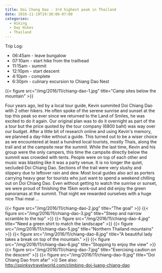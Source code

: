 ```yaml
---
title: Doi Chang Dao - 3rd highest peak in Thailand
date: 2016-11-19T19:30:00-07:00
categories:
  - Hiking
  - Day Hikes
  - Thailand
---
```



Trip Log:

* 06:45am - leave bungalow
* 07:10am - start hike from the trailhead
* 11:15am - summit
* 12:10pm - start descent
* 4:10pm - complete
* 6:30pm - culinary excursion to Chiang Dao Nest

{{< figure src="/img/2016/11/chiang-dao-1.jpg" title="Camp sites below the mountain" >}}

<!--more-->
Four years ago, led by a local tour guide, Kevin summited Doi Chiang Dao with 2 other hikers. He often spoke of the serene sunrise and sunset at the top this peak so ever since we returned to the Land of Smiles, he was excited to do it again. Our original plan was to do it overnight as part of the a tour but the price quoted by the tour company (6800 baht) was way over our budget. After a little bit of research online and using Kevin's memory, we planned a day-hike without a guide. This turned out to be a wiser choice as we encountered at least a hundred local tourists, mostly Thais, along the trail and at the campsite near the summit. While the last time, Kevin and his group were the only campers, this time the campsite directly below the summit was crowded with tents. People were on top of each other and music was blasting like it was a party venue. It is no longer the quiet, secluded Doi Chiang Dao. Sections of the trail were very slushy and slippery due to leftover rain and dew. Most local guides also act as porters carrying heavy gear for tourists who just want to spend a weekend chilling out on Doi Chiang Dao. Even without getting to watch the sunrise or sunset, we were proud of finishing the 15km work-out and did enjoy the green panoramas at the summit. That night we rewarded ourselves with a huge nice Thai meal ...

{{< figure src="/img/2016/11/chiang-dao-2.jpg" title="The goal" >}}
{{< figure src="/img/2016/11/chiang-dao-3.jpg" title="Steep and narrow scramble to the top" >}}
{{< figure src="/img/2016/11/chiang-dao-4.jpg" title="Need a green shirt to match the landscape" >}}
{{< figure src="/img/2016/11/chiang-dao-5.jpg" title="Northern Thailand mountains" >}}
{{< figure src="/img/2016/11/chiang-dao-8.jpg" title="A beautiful lady takes a break on top of the mountain." >}}
{{< figure src="/img/2016/11/chiang-dao-6.jpg" title="Stopping to enjoy the view" >}}
{{< figure src="/img/2016/11/chiang-dao-7.jpg" title="Exercising caution on the descent" >}}
{{< figure src="/img/2016/11/chiang-dao-9.jpg" title="Doi Chiang Dao from afar" >}}
 See also: http://spinksytravelworld.com/climbing-doi-luang-chiang-dao
